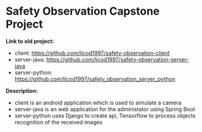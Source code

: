# Safety Observation Capstone Project
**Link to old project:**<br />
- client: https://github.com/licod1997/safety-observation-client<br />
- server-java: https://github.com/licod1997/safety-observation-server-java<br />
- server-python: https://github.com/licod1997/safety_observation_server_python<br />

**Description:**<br />
- client is an android application which is used to simulate a camera
- server-java is an web application for the administator using Spring Boot
- server-python uses Django to create api, Tensorflow to process objects recognition of the received images
